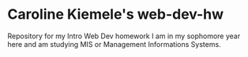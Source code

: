 # Caroline Kiemele's web-dev-hw
Repository for my Intro Web Dev homework 
I am in my sophomore year here and am studying MIS or Management Informations Systems. 
